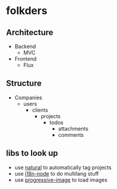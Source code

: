 # folkders

## Architecture
- Backend
	- MVC
- Frontend
	- Flux

## Structure
- Companies
	- users
		- clients
			- projects
				- todos
					- attachments
					- comments

## libs to look up
- use [natural](https://www.npmjs.com/package/natural) to automatically tag projects
- use [i18n-node](https://github.com/mashpie/i18n-node) to do multilang stuff
- use [progressive-image](https://github.com/craigbuckler/progressive-image.js) to load images